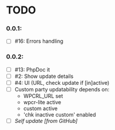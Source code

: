 # TODO

### 0.0.1:
- [ ] #16: Errors handling

### 0.0.2:
- [ ] #13: PhpDoc it
- [ ]  #2: Show update details
- [ ]  #4: UI (URL, check update if [in]active)
- [ ] Custom party updatability depends on:
  - WPCRL_URL set
  - wpcr-lite active
  - custom active
  - 'chk inactive custom' enabled
- [ ] _Self update [from GitHub]_
